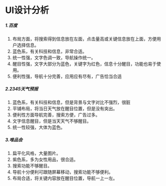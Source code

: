 # UI设计分析
##### 1.百度
1. 布局方面，将搜索得到信息放在左面，点击量高或关键信息放在上面，方便用户选择信息。
2. 蓝色系，有关科技和信息，非常合适。
3. 统一性强，文字色调一致，导航操作统一。
4. 醒目性强，文字大部分为蓝色，关键字为红色，信息十分醒目，功能也易于使用。
5. 便利性强，导航十分完善，应用应有尽有，广告恰当合适

##### 2.2345天气预报
1. 蓝色系，有关科技和信息，但是背景与文字对比不强烈，很脏
2. 平铺布局，将当日天气放在醒目位置，但是没有突出。
3. 便利性方面导航完善，搜索方便，广告过多。
4. 文字信息醒目，但是当天天气不够醒目。
5. 统一性较强，大体为蓝色。

##### 3.唯品会
1. 扁平化风格，大量图片。
2. 紫色系，多为女性用品，很合适。
3. 搜索功能不够醒目。
4. 导航十分便利可跟随屏幕移动，搜索功能不够便利。
5. 布局合适，将关键内容放在醒目位置，导航一上一左。
